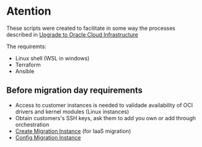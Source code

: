 Atention
========

These scripts were created to facilitate in some way the processes described in [Upgrade to Oracle Cloud Infrastructure](https://docs.oracle.com/en/cloud/migrate-oci.html)

The requiremts:
- Linux shell (WSL in windows)
- Terraform
- Ansible 

Before migration day requirements
---------------------------------

- Access to customer instances is needed to validade availability of OCI drivers and kernel modules (Linux instances)
- Obtain customers's SSH keys, ask them to add you own or add through orchestration
- [Create Migration Instance](terraform/README.md) (for IaaS  migration)
- [Config Migration Instance](ansible/roles/panda.config/README.md)

